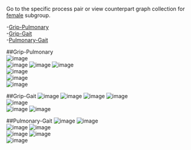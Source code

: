Go to the specific process pair or view counterpart graph collection for [female](https://github.com/IALSA/IALSA-2015-Portland/blob/master/reports/physical/scatter_matrix/figure_rmd/by_process_pair.md) subgroup.   

-[Grip-Pulmonary](/reports/physical/scatter_matrix/figure_rmd_male/by_process_pair_male.md#grip-pulmonary)  
-[Grip-Gait](/reports/physical/scatter_matrix/figure_rmd_male/by_process_pair_male.md#grip-gait)  
-[Pulmonary-Gait](/reports/physical/scatter_matrix/figure_rmd_male/by_process_pair_male.md#pulmonary-gait)  
 


##Grip-Pulmonary   
![image](eas_male_aehplus_grip_pef-1.png)  
![image](elsa_male_aehplus_grip_fev-1.png) 
![image](hrs_male_aehplus_grip_pef-1.png) 
![image](lasa_male_aehplus_grip_pef-1.png)  
![image](octo_male_aehplus_grip_pef-1.png)  
![image](radc_male_aehplus_grip_fev-1.png)  
![image](satsa_male_aehplus_grip_fev-1.png) 

##Grip-Gait
![image](eas_male_aehplus_grip_gait-1.png)
![image](elsa_male_aehplus_grip_gait-1.png) 
![image](hrs_male_aehplus_grip_gait-1.png) 
![image](lasa_male_aehplus_grip_gait-1.png)   
![image](octo_male_aehplus_grip_gait-1.png)  
![image](radc_male_aehplus_grip_gait-1.png) 
![image](satsa_male_aehplus_grip_gait-1.png)  

##Pulmonary-Gait
![image](eas_male_aehplus_pef_gait-1.png) 
![image](elsa_male_aehplus_fev_gait-1.png)  
![image](hrs_male_aehplus_pef_gait-1.png) 
![image](lasa_male_aehplus_pef_gait-1.png)  
![image](octo_male_aehplus_pef_gait-1.png)
![image](radc_male_aehplus_fev_gait-1.png)  
![image](satsa_male_aehplus_fev_gait-1.png)

